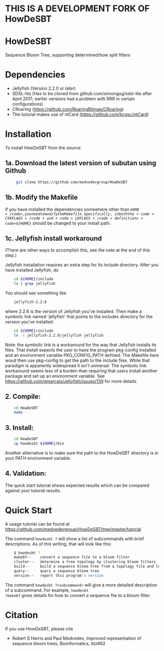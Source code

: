 # THIS IS A DEVELOPMENT FORK OF HowDeSBT

# HowDeSBT
Sequence Bloom Tree, supporting determined/how split filters

# Dependencies

* Jellyfish (Version 2.2.0 or later)
* SDSL-lite (Has to be cloned from github.com/simongog/sdsl-lite after
April 2017; earlier versions had a problem with RRR in certain configurations)
* CRoaring (https://github.com/RoaringBitmap/CRoaring)
* The tutorial makes use of ntCard (https://github.com/bcgsc/ntCard)

# Installation

To install HowDeSBT from the source:  

## 1a. Download the latest version of subutan using Github  
```bash  
     git clone https://github.com/medvedevgroup/HowDeSBT  
```  

## 1b. Modify the Makefile

If you have installed the dependencies somewhere other than
<code>${HOME}</code>, you need to modify the Makefile. Specifically, in
both the <code>CXXFLAGS</code> and <code>LDFLAGS</code> definitions
<code>$${HOME}</code> should be changed to your install path.

## 1c. Jellyfish install workaround 

(There are other ways to accomplish this, see the note at the end
of this step.)

Jellyfish installation requires an extra step for its include
directory. After you have installed Jellyfish, do
```bash  
    cd ${HOME}/include
    ls | grep jellyfish
```
You should see something like
```bash  
    jellyfish-2.2.6
```
where 2.2.6 is the version of Jellyfish you've installed. Then make a
symbolic link named 'jellyfish' that points to the includes directory
for the version you've installed:
```bash  
    cd ${HOME}/include
    ln -s jellyfish-2.2.6/jellyfish jellyfish
```

Note: the symbolic link is a workaround for the way that Jellyfish installs
its files. That install expects the user to have the program pkg-config
installed and an environment variable PKG_CONFIG_PATH defined. The Makefile
here woud then use pkg-config to get the path to the include files. While that
paradigm is apparently widespread it isn't universal. The symbolic link
workaround seems less of a burden than requiring that users install another
package and set up an environment variable. See
https://github.com/gmarcais/Jellyfish/issues/139 for more details.

## 2. Compile:  
```bash  
    cd HowDeSBT  
    make  
```

## 3. Install:  

```bash  
    cd HowDeSBT  
    cp howdesbt ${HOME}/bin
```

Another alternative is to make sure the path to the HowDeSBT directory is in
your PATH environment variable.

## 4. Validation:  

The quick start tutorial shows expected results which can be compared against
your tutorial results.

# Quick Start

A usage tutorial can be found at
https://github.com/medvedevgroup/HowDeSBT/tree/master/tutorial

The command <code>howdesbt ?</code> will show a list of subcommands with brief
descriptions. As of this writing, that will look like this:
```bash  
    $ howdesbt ?
    makebf--    convert a sequence file to a bloom filter
    cluster--   determine a tree topology by clustering bloom filters
    build--     build a sequence bloom tree from a topology file and leaves
    query--     query a sequence bloom tree
    version--   report this program's version

```

The command <code>howdesbt ?\<subcommand\></code> will give a more detailed
description of a subcommand.  For example, <code>howdesbt ?makebf</code>
gives details for how to convert a sequence file to a bloom filter.
     
# Citation
If you use HowDeSBT, please cite
* Robert S Harris and Paul Medvedev, Improved representation of sequence bloom trees, Bioinformatics, btz662

